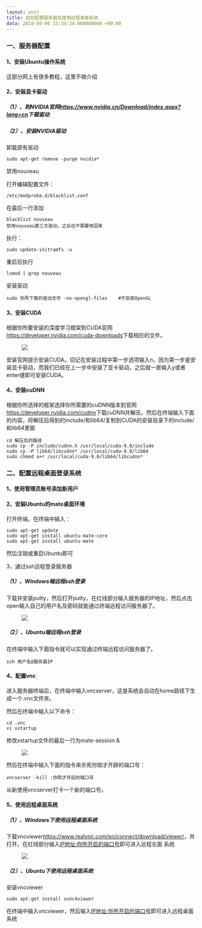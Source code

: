 ```yaml
---
layout: post
title: 如何配置服务器及使用远程桌面系统
data: 2018-09-06 15:34:24.000000000 +09:00
---
```


### 一、服务器配置

#### 1、安装Ubuntu操作系统

这部分网上有很多教程，这里不做介绍

#### 2、安装显卡驱动

##### （1）、到NVIDIA官网<https://www.nvidia.cn/Download/index.aspx?lang=cn>下载驱动

##### （2）、安装NVIDIA驱动

卸载原有驱动

```
sudo apt-get remove -purge nvidia*
```

禁用nouveau

打开编辑配置文件：

```
/etc/modprobe.d/blacklist.conf
```

在最后一行添加

```
blacklist nouveau
禁用nouveau第三方驱动，之后也不需要改回来
```

执行：

```
sudo update-initramfs -u
```

重启后执行

```
lsmod | grep nouveau
```

安装驱动

```
sudo 你所下载的驱动文件 -no-opengl-files    #不安装OpenGL
```

#### 3、安装CUDA

根据你所要安装的深度学习框架到CUDA官网<https://developer.nvidia.com/cuda-downloads>下载相应的文件。

<figure>
    <a><img src="{{site.url}}/my_pics/1536229944(1).png"></a>
</figure>

安装官网提示安装CUDA。切记在安装过程中第一步选项输入n，因为第一步是安装显卡驱动，而我们已经在上一步中安装了显卡驱动，之后就一直输入y或者enter键即可安装CUDA。

#### 4、安装cuDNN

根据你所选择的框架选择你所需要的cuDNN版本到官网<https://developer.nvidia.com/cudnn>下载cuDNN并解压。然后在终端输入下面的内容，将解压后得到的include/和lib64/复制到CUDA的安装目录下的include/和lib64里面

```
cd 解压后的路径
sudo cp -P include/cudnn.h /usr/local/cuda-9.0/include
sudo cp -P lib64/libcudnn* /usr/local/cuda-9.0/lib64
sudo chmod a+r /usr/local/cuda-9.0/lib64/libcudnn*
```

### 二、配置远程桌面登录系统

#### 1、使用管理员账号添加新用户

#### 2、安装Ubuntu的mate桌面环境

打开终端，在终端中输入：

```
sudo apt-get update
sudo apt-get install ubuntu-mate-core
sudo apt-get install ubuntu-mate
```

然后注销或重启Ubuntu即可

3、通过ssh远程登录服务器

##### （1）、Windows端远程ssh登录

下载并安装putty，然后打开putty，在红线部分输入服务器的IP地址，然后点击open输入自己的用户名及密码就能通过终端远程访问服务器了。

<figure>
    <a><img src="{{site.url}}/my_pics/1536230953(1).png"></a>
</figure>

##### （2）、Ubuntu端远程ssh登录

在终端中输入下面指令就可以实现通过终端远程访问服务器了。

```
ssh 用户名@服务器IP
```

#### 4、配置vnc

进入服务器终端后，在终端中输入vncserver，这是系统会自动在home路径下生成一个.vnc文件夹。

然后在终端中输入以下命令：

```
cd .vnc
vi xstartup
```

修改xstartup文件的最后一行为mate-session &

<figure>
    <a><img src="{{site.url}}/my_pics/1536230117(1).png"></a>
</figure>

然后在终端中输入下面的指令来杀死你刚才开辟的端口号：

```
vncserver -kill :你刚才开启的端口号
```

从新使用vncserver打卡一个新的端口号。

#### 5、使用远程桌面系统

##### （1）、Windows下使用远程桌面系统

下载vncviewer<https://www.realvnc.com/en/connect/download/viewer/>，并打开。在红线部分输入<u>IP地址:你所开启的端口号</u>即可进入远程左面 系统

<figure>
    <a><img src="{{site.url}}/my_pics/1536230178(1).png"></a>
</figure>

##### （2）、Ubuntu下使用远程桌面系统

安装vncviewer

```
sudo apt-get install xvnc4viewer
```

在终端中输入vncviewer，然后输入<u>IP地址:你所开启的端口号</u>即可进入远程桌面系统

